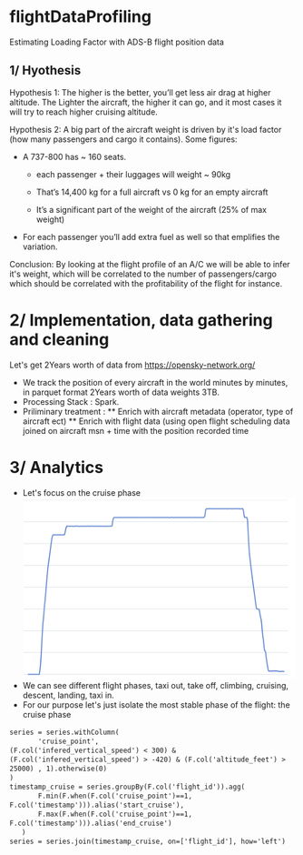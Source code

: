 # flightDataProfiling
Estimating Loading Factor with ADS-B flight position data 

## 1/ Hyothesis
Hypothesis 1: The higher is the better, you’ll get less air drag at higher altitude. The Lighter the aircraft, the higher it can go, and it most cases it will try to reach higher cruising altitude.

Hypothesis 2: A big part of the aircraft weight is driven by it's load factor (how many passengers and cargo it contains). Some figures: 

* A 737-800 has ~ 160 seats. 
  * each passenger + their luggages will weight ~ 90kg
  * That’s 14,400 kg for a full aircraft vs 0 kg for an empty aircraft
  
  * It’s a significant part of the weight of the aircraft (25% of max weight)
* For each passenger you’ll add extra fuel as well so that emplifies the variation.

Conclusion: By looking at the flight profile of an A/C we will be able to infer it's weight, which will be correlated to the number of passengers/cargo which should be correlated with the profitability of the flight for instance.

# 2/ Implementation, data gathering and cleaning 

Let's get 2Years worth of data from https://opensky-network.org/
* We track the position of every aircraft in the world minutes by minutes, in parquet format 2Years worth of data weights 3TB.
* Processing Stack : Spark.
* Priliminary treatment :
  ** Enrich with aircraft metadata (operator, type of aircraft ect) 
  ** Enrich with flight data (using open flight scheduling data joined on aircraft msn + time with the position recorded time
  
# 3/ Analytics

* Let's focus on the cruise phase
![A flight](https://github.com/raphaelcharriez/flightDataProfiling/blob/master/flight.png)
* We can see different flight phases, taxi out, take off, climbing, cruising, descent, landing, taxi in.
* For our purpose let's just isolate the most stable phase of the flight: the cruise phase 

```
series = series.withColumn(
       'cruise_point',
(F.col('infered_vertical_speed') < 300) & (F.col('infered_vertical_speed') > -420) & (F.col('altitude_feet') > 25000) , 1).otherwise(0)
)
timestamp_cruise = series.groupBy(F.col('flight_id')).agg(
       F.min(F.when(F.col('cruise_point')==1, F.col('timestamp'))).alias('start_cruise'),
       F.max(F.when(F.col('cruise_point')==1, F.col('timestamp'))).alias('end_cruise')
   )
series = series.join(timestamp_cruise, on=['flight_id'], how='left')

```

